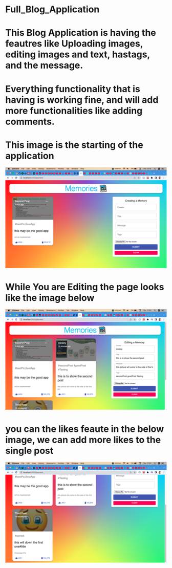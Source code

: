 # Full_Blog_Application
# This Blog Application is having the feautres like Uploading images, editing images and text, hastags, and the message.
# Everything functionality that is having is working fine, and will add more functionalities like adding comments.

# This image is the starting of the application
![](images/Screenshot%202022-09-15%20at%205.10.10%20PM.png)

# While You are Editing the page looks like the image below

![](images/Screenshot%202022-09-15%20at%205.23.03%20PM.png)

# you can the likes feaute in the below image, we can add more likes to the single post

![](images/Screenshot%202022-09-15%20at%205.23.14%20PM.png)
